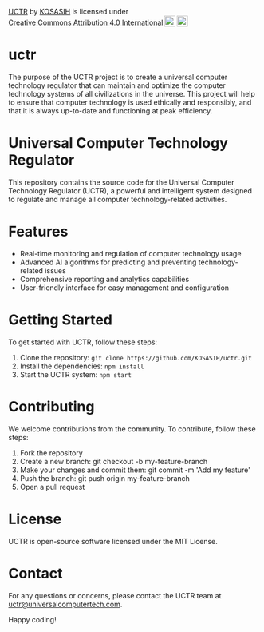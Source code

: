 <p xmlns:cc="http://creativecommons.org/ns#" xmlns:dct="http://purl.org/dc/terms/"><a property="dct:title" rel="cc:attributionURL" href="https://github.com/KOSASIH/uctr">UCTR</a> by <a rel="cc:attributionURL dct:creator" property="cc:attributionName" href="https://www.linkedin.com/in/kosasih-81b46b5a">KOSASIH</a> is licensed under <a href="https://creativecommons.org/licenses/by/4.0/?ref=chooser-v1" target="_blank" rel="license noopener noreferrer" style="display:inline-block;">Creative Commons Attribution 4.0 International<img style="height:22px!important;margin-left:3px;vertical-align:text-bottom;" src="https://mirrors.creativecommons.org/presskit/icons/cc.svg?ref=chooser-v1" alt=""><img style="height:22px!important;margin-left:3px;vertical-align:text-bottom;" src="https://mirrors.creativecommons.org/presskit/icons/by.svg?ref=chooser-v1" alt=""></a></p>

# uctr
The purpose of the UCTR project is to create a universal computer technology regulator that can maintain and optimize the computer technology systems of all civilizations in the universe. This project will help to ensure that computer technology is used ethically and responsibly, and that it is always up-to-date and functioning at peak efficiency.

# Universal Computer Technology Regulator

This repository contains the source code for the Universal Computer Technology Regulator (UCTR), a powerful and intelligent system designed to regulate and manage all computer technology-related activities.

# Features

- Real-time monitoring and regulation of computer technology usage
- Advanced AI algorithms for predicting and preventing technology-related issues
- Comprehensive reporting and analytics capabilities
- User-friendly interface for easy management and configuration

# Getting Started

To get started with UCTR, follow these steps:

1. Clone the repository: `git clone https://github.com/KOSASIH/uctr.git`
2. Install the dependencies: `npm install`
3. Start the UCTR system: `npm start`

# Contributing

We welcome contributions from the community. To contribute, follow these steps:

1. Fork the repository
2. Create a new branch: git checkout -b my-feature-branch
3. Make your changes and commit them: git commit -m 'Add my feature'
4. Push the branch: git push origin my-feature-branch
5. Open a pull request

# License

UCTR is open-source software licensed under the MIT License.

# Contact

For any questions or concerns, please contact the UCTR team at uctr@universalcomputertech.com.

Happy coding!
